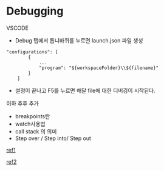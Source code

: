 <h1>Debugging</h1>VSCODE

- Debug 탭에서 톱니바퀴를 누르면 launch.json 파일 생성

```
"configurations": [
        {
            ...
            "program": "${workspaceFolder}\\${filename}"
        }
    ]
```

- 설정이 끝나고 F5를 누르면 해달 file에 대한 디버깅이 시작된다.



이하 추후 추가

- breakpoints란
- watch사용법
- call stack 의 의미
- Step over / Step into/ Step out





[ref1](https://code.visualstudio.com/docs/editor/debugging)

[ref2](https://code.visualstudio.com/docs/editor/debugging#nodejs-articles)

